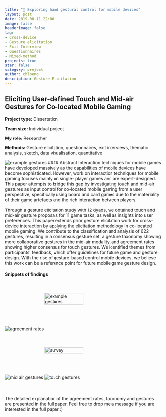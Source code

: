 ```yaml
---
title: "👋 Exploring hand gestural control for mobile devices"
layout: post
date: 2019-08-11 22:00
image: false
headerImage: false
tag:
- Cross-device
- Gesture elicitation
- Exit Interview
- Questionnaires
- Mixed-method
projects: true
star: false
category: project
author: chloeng
description: Gesture Elicitation
---
```


## Eliciting User-defined Touch and Mid-air Gestures for Co-located Mobile Gaming
<b>Project type: </b> Dissertation

<b>Team size: </b> Individual project

<b>My role: </b> Researcher

<b>Methods: </b> Gesture elicitation, questionnaires, exit interviews, thematic analysis, sketch, data visualisation, quantitative

<img alt="example gestures" src="https://chloenhy.github.io/assets/images/gesture/example-gesture.jpg" />
#### Abstract
Interaction techniques for mobile games have developed massively as the capabilities of mobile devices have become sophisticated. However, work on interaction techniques for mobile gaming focuses mainly on single- player games and are expert-designed. This paper attempts to bridge this gap by investigating touch and mid-air gestures as input control for co-located mobile gaming from a user perspective, specifically using board and card games due to the materiality of their game artefacts and the rich interaction between players.
<br>
<br>
Through a gesture elicitation study with 12 dyads, we obtained touch and mid-air gesture proposals for 11 game tasks, as well as insights into user preferences. This paper extends prior gesture elicitation work for cross-device interaction by applying the elicitation methodology in co-located mobile gaming. We contribute to the classification and analysis of 622 gestures, resulting in a consensus gesture set, a gesture taxonomy showing more collaborative gestures in the mid-air modality, and agreement rates showing higher consensus for touch gestures. We identified themes from participants’ feedback, which offer guidelines for future game and gesture design. With the rise of gesture-based control mobile devices, we believe this work can be a reference point for future mobile game gesture design.

#### Snippets of findings
<br>
<br>
<div style="display: flex; justify-content: center;">
  <img alt="example gestures" src="https://chloenhy.github.io/assets/images/gesture/collab-gesture.jpg" width="50%" height="50%" />
</div>
<br>
<br>
<br>
<br>
<img alt="agreement rates" src="https://chloenhy.github.io/assets/images/gesture/agreement-rates.jpg"/>
<br>
<br>
<br>
<br>
<div style="display: flex; justify-content: center;">
  <img alt="survey" src="https://chloenhy.github.io/assets/images/gesture/gesture-survey.jpg" width="50%" height="50%" align="middle"/>
</div>
<br>
<br>
<br>
<br>
<img alt="mid air gestures" src="https://chloenhy.github.io/assets/images/gesture/mid-air-gesture.jpg"/>
<img alt="touch gestures" src="https://chloenhy.github.io/assets/images/gesture/touch-gesture.jpg"/>

<br>
<br>
<br>
<br>
The detailed explanation of the agreement rates, taxonomy and gestures are presented in the full paper. Feel free to drop me a message if you are interested in the full paper :)
